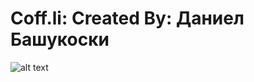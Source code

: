 # Coff.li: Created By: **Даниел Башукоски**
![alt text](https://media.discordapp.net/attachments/860064613164908567/1077291608128622592/Untitled-1.png "Coff.li Logo")

